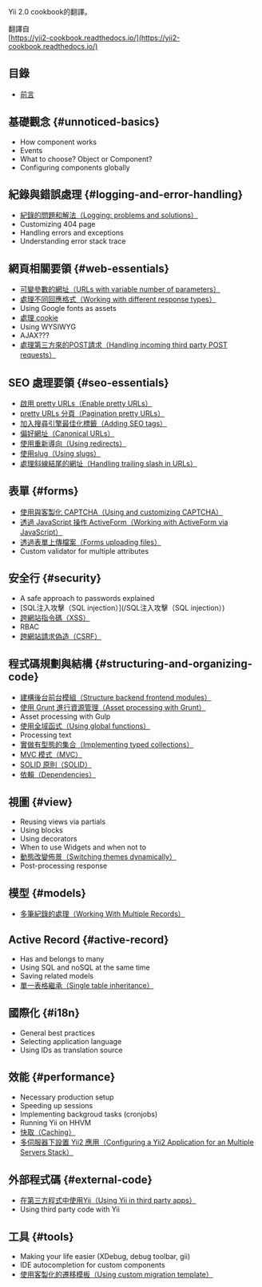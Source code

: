 Yii 2.0 cookbook的翻譯。

翻譯自  
[https://yii2-cookbook.readthedocs.io/](https://yii2-cookbook.readthedocs.io/)

## 目錄

* [前言](/preface.md)

## 基礎觀念 {#unnoticed-basics}

* How component works
* Events
* What to choose? Object or Component?
* Configuring components globally

## 紀錄與錯誤處理 {#logging-and-error-handling}

* [紀錄的問題和解法（Logging: problems and solutions）](/logging-problems-and-solutions.md)
* Customizing 404 page
* Handling errors and exceptions
* Understanding error stack trace

## 網頁相關要領 {#web-essentials}

* [可變參數的網址（URLs with variable number of parameters）](/urls-variable-number-of-parameters.md)
* [處理不同回應格式（Working with different response types）](/response-formats.md)
* Using Google fonts as assets
* [處理 cookie](/cookies.md)
* Using WYSIWYG
* AJAX???
* [處理第三方來的POST請求（Handling incoming third party POST requests）](/incoming-post.md)

## SEO 處理要領 {#seo-essentials}

* [啟用 pretty URLs（Enable pretty URLs）](/enable-pretty-urls.md)
* [pretty URLs 分頁（Pagination pretty URLs）](/pagination-pretty-urls.md)
* [加入搜尋引擎最佳化標籤（Adding SEO tags）](/adding-seo-tags.md)
* [偏好網址（Canonical URLs）](/canonical-urls.md)
* [使用重新導向（Using redirects）](/using-redirects.md)
* [使用slug（Using slugs）](/using-slugs.md)
* [處理斜線結尾的網址（Handling trailing slash in URLs）](/handling-trailing-slash-in-urls.md)

## 表單 {#forms}

* [使用與客製化 CAPTCHA（Using and customizing CAPTCHA）](/forms-captcha.md)
* [透過 JavaScript 操作 ActiveForm（Working with ActiveForm via JavaScript）](/forms-activeform-js.md)
* [透過表單上傳檔案（Forms uploading files）](/forms-uploading-files.md)
* Custom validator for multiple attributes

## 安全行 {#security}

* A safe approach to passwords explained
* [SQL注入攻擊（SQL injection）](/SQL注入攻擊（SQL injection）)
* [跨網站指令碼（XSS）](/xss.md)
* RBAC
* [跨網站請求偽造（CSRF）](/csrf.md)

## 程式碼規劃與結構 {#structuring-and-organizing-code}

* [建構後台前台模組（Structure backend frontend modules）](/structure-backend-frontend-modules.md)
* [使用 Grunt 進行資源管理（Asset processing with Grunt）](/structure-asset-processing-with-grunt.md)
* Asset processing with Gulp
* [使用全域函式（Using global functions）](/structure-global-functions.md)
* Processing text
* [實做有型態的集合（Implementing typed collections）](/structure-collections.md)
* [MVC 模式（MVC）](/mvc.md)
* [SOLID 原則（SOLID）](/solid.md)
* [依賴（Dependencies）](/dependencies.md)

## 視圖 {#view}

* Reusing views via partials
* Using blocks
* Using decorators
* When to use Widgets and when not to
* [動態改變佈景（Switching themes dynamically）](/switching-themes.md)
* Post-processing response

## 模型 {#models}

* [多筆紀錄的處理（Working With Multiple Records）](/working-with-multiple-records.md)

## Active Record {#active-record}

* Has and belongs to many
* Using SQL and noSQL at the same time
* Saving related models
* [單一表格繼承（Single table inheritance）](/ar-single-table-inheritance.md)

## 國際化 {#i18n}

* General best practices
* Selecting application language
* Using IDs as translation source

## 效能 {#performance}

* Necessary production setup
* Speeding up sessions
* Implementing backgroud tasks \(cronjobs\)
* Running Yii on HHVM
* [快取（Caching）](/caching.md)
* [多伺服器下設置 Yii2 應用（Configuring a Yii2 Application for an Multiple Servers Stack）](/scaling.md)

## 外部程式碼 {#external-code}

* [在第三方程式中使用Yii（Using Yii in third party apps）](/using-yii-in-third-party-apps.md)
* Using third party code with Yii

## 工具 {#tools}

* Making your life easier \(XDebug, debug toolbar, gii\)
* IDE autocompletion for custom components
* [使用客製化的遷移模板（Using custom migration template）](/using-custom-migration-template.md)



